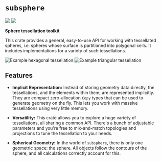 # `subsphere` 
[![](https://img.shields.io/crates/v/subsphere.svg)](https://crates.io/crates/subsphere)
[![](https://docs.rs/subsphere/badge.svg)](https://docs.rs/subsphere/)

**Sphere tessellation toolkit**

This crate provides a general, easy-to-use API for working with tessellated spheres, i.e. spheres
whose surface is partitioned into polygonal cells. It includes implementations for a variety of
such tessellations.

![Example hexagonal tessellation](https://github.com/dzamkov/subsphere/blob/master/render/out/hexsphere_icosa_8_2_gnomonic.png?raw=true)
![Example triangular tessellation](https://github.com/dzamkov/subsphere/blob/master/render/out/trisphere_icosa_3_1_gnomonic.png?raw=true)

## Features

* **Implicit Representation:** Instead of storing geometry data directly, the
tessellations, and the elements within them, are represented implicitly. They are compact
zero-allocation `Copy` types that can be used to generate geometry on the fly. This lets you work
with massive tessellations using very little memory.

* **Versatility:** This crate allows you to explore a huge variety of tessellations, all sharing a
common API. There's a bunch of adjustable parameters and you're free to mix-and-match topologies
and projections to tune the tessellation to your needs.

* **Spherical Geometry:** In the world of `subsphere`, there is only one geometric space: the
sphere. All objects follow the contours of the sphere, and all calculations correctly account for
this.